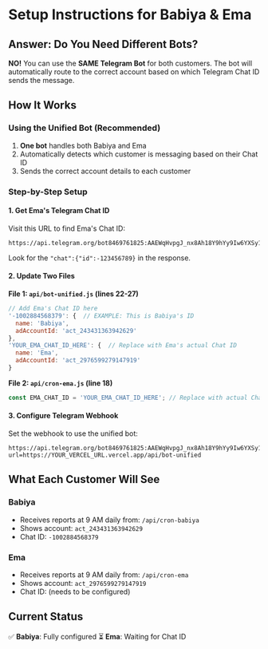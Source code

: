 # Setup Instructions for Babiya & Ema

## Answer: Do You Need Different Bots?

**NO!** You can use the **SAME Telegram Bot** for both customers. The bot will automatically route to the correct account based on which Telegram Chat ID sends the message.

## How It Works

### Using the Unified Bot (Recommended)
1. **One bot** handles both Babiya and Ema
2. Automatically detects which customer is messaging based on their Chat ID
3. Sends the correct account details to each customer

### Step-by-Step Setup

#### 1. Get Ema's Telegram Chat ID
Visit this URL to find Ema's Chat ID:
```
https://api.telegram.org/bot8469761825:AAEWqHvpgJ_nx8Ah18Y9hYy9Iw6YXSy1RBQ/getUpdates
```
Look for the `"chat":{"id":-123456789}` in the response.

#### 2. Update Two Files

**File 1: `api/bot-unified.js` (lines 22-27)**
```javascript
// Add Ema's Chat ID here
'-1002884568379': {  // EXAMPLE: This is Babiya's ID
  name: 'Babiya',
  adAccountId: 'act_243431363942629'
},
'YOUR_EMA_CHAT_ID_HERE': {  // Replace with Ema's actual Chat ID
  name: 'Ema',
  adAccountId: 'act_2976599279147919'
}
```

**File 2: `api/cron-ema.js` (line 18)**
```javascript
const EMA_CHAT_ID = 'YOUR_EMA_CHAT_ID_HERE'; // Replace with actual Chat ID like '-1001234567890'
```

#### 3. Configure Telegram Webhook
Set the webhook to use the unified bot:
```
https://api.telegram.org/bot8469761825:AAEWqHvpgJ_nx8Ah18Y9hYy9Iw6YXSy1RBQ/setWebhook?url=https://YOUR_VERCEL_URL.vercel.app/api/bot-unified
```

## What Each Customer Will See

### Babiya
- Receives reports at 9 AM daily from: `/api/cron-babiya`
- Shows account: `act_243431363942629`
- Chat ID: `-1002884568379`

### Ema
- Receives reports at 9 AM daily from: `/api/cron-ema`
- Shows account: `act_2976599279147919`
- Chat ID: (needs to be configured)

## Current Status
✅ **Babiya**: Fully configured
⏳ **Ema**: Waiting for Chat ID

